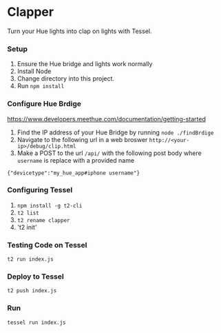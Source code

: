 # Clapper

Turn your Hue lights into clap on lights with Tessel.


### Setup

1. Ensure the Hue bridge and lights work normally
1. Install Node
1. Change directory into this project.
1. Run `npm install`

### Configure Hue Brdige

https://www.developers.meethue.com/documentation/getting-started

1. Find the IP address of your Hue Bridge by running `node ./findBrdige`
2. Navigate to the following url in a web broswer `http://<your-ip>/debug/clip.html`
3. Make a POST to the url `/api/` with the following post body where `username` is replace with a provided name
```
{"devicetype":"my_hue_app#iphone username"}
```

### Configuring Tessel

1. `npm install -g t2-cli`
2. `t2 list`
3. `t2 rename clapper`
4. 't2 init'


### Testing Code on Tessel
`t2 run index.js`


### Deploy to Tessel
```t2 push index.js```



### Run
```tessel run index.js```